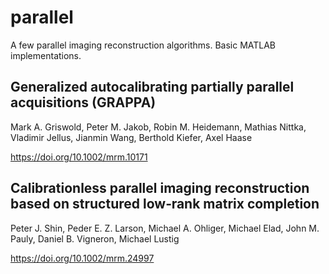 # parallel
A few parallel imaging reconstruction algorithms. Basic MATLAB implementations.

## Generalized autocalibrating partially parallel acquisitions (GRAPPA)

Mark A. Griswold, Peter M. Jakob, Robin M. Heidemann, Mathias Nittka, Vladimir Jellus, Jianmin Wang, Berthold Kiefer, Axel Haase

https://doi.org/10.1002/mrm.10171


## Calibrationless parallel imaging reconstruction based on structured low‐rank matrix completion

Peter J. Shin, Peder E. Z. Larson, Michael A. Ohliger, Michael Elad, John M. Pauly, Daniel B. Vigneron, Michael Lustig

https://doi.org/10.1002/mrm.24997
